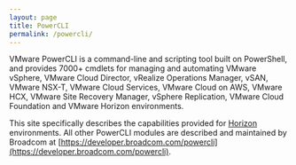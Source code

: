 ```yaml
---
layout: page
title: PowerCLI
permalink: /powercli/
---
```


VMware PowerCLI is a command-line and scripting tool built on PowerShell, and provides 7000+ cmdlets for managing and automating VMware vSphere, VMware Cloud Director, vRealize Operations Manager, vSAN, VMware NSX-T, VMware Cloud Services, VMware Cloud on AWS, VMware HCX, VMware Site Recovery Manager, vSphere Replication, VMware Cloud Foundation and VMware Horizon environments.

This site specifically describes the capabilities provided for [Horizon](./horizon/index.md) environments. All other PowerCLI modules are described and maintained by Broadcom at [https://developer.broadcom.com/powercli](https://developer.broadcom.com/powercli).


